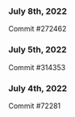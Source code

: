 ### July 8th, 2022

Commit #272462

### July 5th, 2022

Commit #314353


### July 4th, 2022

Commit #72281
